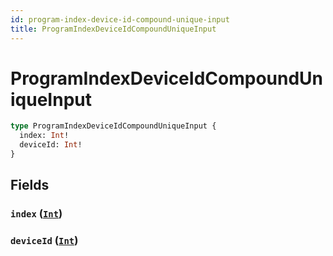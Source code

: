 ```yaml
---
id: program-index-device-id-compound-unique-input
title: ProgramIndexDeviceIdCompoundUniqueInput
---
```


 # ProgramIndexDeviceIdCompoundUniqueInput





```graphql
type ProgramIndexDeviceIdCompoundUniqueInput {
  index: Int!
  deviceId: Int!
}
```


## Fields

### `index` ([`Int`](/scalars/int))




### `deviceId` ([`Int`](/scalars/int))






